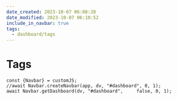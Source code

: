 ```yaml
---
date_created: 2023-10-07 06:08:28
date_modified: 2023-10-07 06:10:52
include_in_navbar: true
tags:
  - dashboard/tags
---
```

# Tags

```dataviewjs
const {Navbar} = customJS;
//await Navbar.createNavbar(app, dv, "#dashboard", 0, 1);
await Navbar.getDashboard(dv, "#dashboard", 	false, 0, 1);
```

